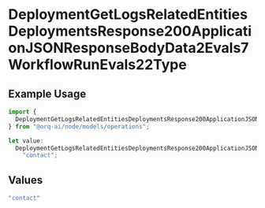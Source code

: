 # DeploymentGetLogsRelatedEntitiesDeploymentsResponse200ApplicationJSONResponseBodyData2Evals7WorkflowRunEvals22Type

## Example Usage

```typescript
import {
  DeploymentGetLogsRelatedEntitiesDeploymentsResponse200ApplicationJSONResponseBodyData2Evals7WorkflowRunEvals22Type,
} from "@orq-ai/node/models/operations";

let value:
  DeploymentGetLogsRelatedEntitiesDeploymentsResponse200ApplicationJSONResponseBodyData2Evals7WorkflowRunEvals22Type =
    "contact";
```

## Values

```typescript
"contact"
```